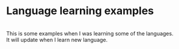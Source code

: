 # Language learning examples
<br>
This is some examples when I was learning some of the languages.
<br>
It will update when I learn new language.

